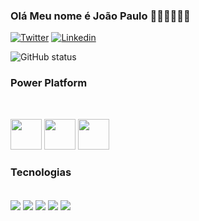 ### Olá Meu nome é João Paulo 🚴‍♂️🚴‍♂️🚴‍♂️
[![Twitter](https://img.shields.io/badge/Twitter-1DA1F2?style=for-the-badge&logo=twitter&logoColor=white)](https://twitter.com/joaopaulo1st)
[![Linkedin](https://img.shields.io/badge/LinkedIn-0077B5?style=for-the-badge&logo=linkedin&logoColor=white)](https://twitter.com/joaopaulo1st)

![GitHub status](https://github-readme-stats.vercel.app/api?username=jonaseal&show_icons=true&theme=dark)

### Power Platform

<div style="display: inline_block"><br/>
  
<img src="https://bizapp.com.br/NovoSite/wp-content/uploads/2020/09/PowerApps300x300.png" 
     width="50" 
     height="49" />
<img src="https://bizapp.com.br/NovoSite/wp-content/uploads/2020/09/MS-FLOW-ICON-300x300.png" 
     width="50" 
     height="49" />
 <img src="https://connectoricons-prod.azureedge.net/releases/v1.0.1544/1.0.1544.2640/powerbi/icon.png" 
     width="50" 
     height="49" />
</div>
 
### Tecnologias
<div style="display: inline_block"><br/>
  <img align="center" src="https://img.shields.io/badge/Python-14354C?style=for-the-badge&logo=python&logoColor=white" />
  <img align="center" src="https://img.shields.io/badge/C%2B%2B-00599C?style=for-the-badge&logo=c%2B%2B&logoColor=white" />
  <img align="center" src="https://img.shields.io/badge/Java-ED8B00?style=for-the-badge&logo=java&logoColor=white" />
  <img align="center" src="https://img.shields.io/badge/Microsoft-666666?style=for-the-badge&logo=microsoft&logoColor=white" />
  <img align="center" src="https://img.shields.io/badge/Microsoft_SQL_Server-CC2927?style=for-the-badge&logo=microsoft-sql-server&logoColor=white" />
</div>
